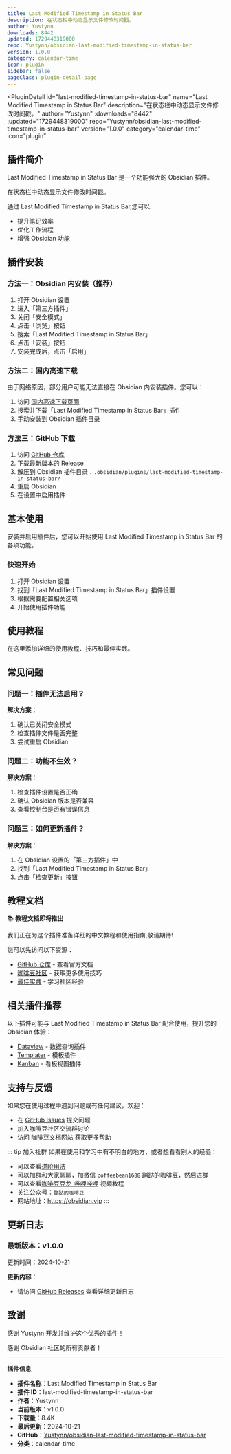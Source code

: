 ```yaml
---
title: Last Modified Timestamp in Status Bar
description: 在状态栏中动态显示文件修改时间戳。
author: Yustynn
downloads: 8442
updated: 1729448319000
repo: Yustynn/obsidian-last-modified-timestamp-in-status-bar
version: 1.0.0
category: calendar-time
icon: plugin
sidebar: false
pageClass: plugin-detail-page
---
```


<PluginDetail
  id="last-modified-timestamp-in-status-bar"
  name="Last Modified Timestamp in Status Bar"
  description="在状态栏中动态显示文件修改时间戳。"
  author="Yustynn"
  :downloads="8442"
  :updated="1729448319000"
  repo="Yustynn/obsidian-last-modified-timestamp-in-status-bar"
  version="1.0.0"
  category="calendar-time"
  icon="plugin"
>

<!-- AUTO_GENERATED_START -->
## 插件简介

Last Modified Timestamp in Status Bar 是一个功能强大的 Obsidian 插件。

在状态栏中动态显示文件修改时间戳。

通过 Last Modified Timestamp in Status Bar,您可以:

- 提升笔记效率
- 优化工作流程
- 增强 Obsidian 功能

<!-- AUTO_GENERATED_END -->

<!-- AUTO_GENERATED_START -->
## 插件安装

### 方法一：Obsidian 内安装（推荐）

1. 打开 Obsidian 设置
2. 进入「第三方插件」
3. 关闭「安全模式」
4. 点击「浏览」按钮
5. 搜索「Last Modified Timestamp in Status Bar」
6. 点击「安装」按钮
7. 安装完成后，点击「启用」

### 方法二：国内高速下载

由于网络原因，部分用户可能无法直接在 Obsidian 内安装插件。您可以：

1. 访问 [国内高速下载页面](/zh/documentation/obsidian-plugins-download.html)
2. 搜索并下载「Last Modified Timestamp in Status Bar」插件
3. 手动安装到 Obsidian 插件目录

### 方法三：GitHub 下载

1. 访问 [GitHub 仓库](https://github.com/Yustynn/obsidian-last-modified-timestamp-in-status-bar)
2. 下载最新版本的 Release
3. 解压到 Obsidian 插件目录：`.obsidian/plugins/last-modified-timestamp-in-status-bar/`
4. 重启 Obsidian
5. 在设置中启用插件

## 基本使用

安装并启用插件后，您可以开始使用 Last Modified Timestamp in Status Bar 的各项功能。

### 快速开始

1. 打开 Obsidian 设置
2. 找到「Last Modified Timestamp in Status Bar」插件设置
3. 根据需要配置相关选项
4. 开始使用插件功能

<!-- AUTO_GENERATED_END -->

<!-- CUSTOM_CONTENT_START:tutorial -->
## 使用教程

在这里添加详细的使用教程、技巧和最佳实践。

<!-- CUSTOM_CONTENT_END:tutorial -->

<!-- SHARED_CONTENT_START -->
## 常见问题

### 问题一：插件无法启用？

**解决方案**：
1. 确认已关闭安全模式
2. 检查插件文件是否完整
3. 尝试重启 Obsidian

### 问题二：功能不生效？

**解决方案**：
1. 检查插件设置是否正确
2. 确认 Obsidian 版本是否兼容
3. 查看控制台是否有错误信息

### 问题三：如何更新插件？

**解决方案**：
1. 在 Obsidian 设置的「第三方插件」中
2. 找到「Last Modified Timestamp in Status Bar」
3. 点击「检查更新」按钮

## 教程文档

📚 **教程文档即将推出**

我们正在为这个插件准备详细的中文教程和使用指南,敬请期待!

您可以先访问以下资源：
- [GitHub 仓库](https://github.com/Yustynn/obsidian-last-modified-timestamp-in-status-bar) - 查看官方文档
- [咖啡豆社区](/zh/bases/) - 获取更多使用技巧
- [最佳实践](/zh/best-practices/) - 学习社区经验

## 相关插件推荐

以下插件可能与 Last Modified Timestamp in Status Bar 配合使用，提升您的 Obsidian 体验：

- [Dataview](/zh/plugins/dataview.html) - 数据查询插件
- [Templater](/zh/plugins/templater-obsidian.html) - 模板插件
- [Kanban](/zh/plugins/obsidian-kanban.html) - 看板视图插件

## 支持与反馈

如果您在使用过程中遇到问题或有任何建议，欢迎：

- 在 [GitHub Issues](https://github.com/Yustynn/obsidian-last-modified-timestamp-in-status-bar/issues) 提交问题
- 加入咖啡豆社区交流群讨论
- 访问 [咖啡豆文档网站](https://obsidian.vip) 获取更多帮助

::: tip 加入社群
如果在使用和学习中有不明白的地方，或者想看看别人的经验：
- 可以查看[进阶用法](/zh/advanced)
- 可以加群和大家聊聊，加微信 `coffeebean1688` 蹦跶的咖啡豆，然后进群
- 可以查看[咖啡豆豆龙_哔哩哔哩](https://space.bilibili.com/618777356) 视频教程
- 关注公众号：`蹦跶的咖啡豆`
- 网站地址：https://obsidian.vip
:::
<!-- SHARED_CONTENT_END -->

<!-- AUTO_GENERATED_START -->
## 更新日志

### 最新版本：v1.0.0

更新时间：2024-10-21

**更新内容**：
- 请访问 [GitHub Releases](https://github.com/Yustynn/obsidian-last-modified-timestamp-in-status-bar/releases) 查看详细更新日志

## 致谢

感谢 Yustynn 开发并维护这个优秀的插件！

感谢 Obsidian 社区的所有贡献者！

---

**插件信息**
- **插件名称**：Last Modified Timestamp in Status Bar
- **插件 ID**：last-modified-timestamp-in-status-bar
- **作者**：Yustynn
- **当前版本**：v1.0.0
- **下载量**：8.4K
- **最后更新**：2024-10-21
- **GitHub**：[Yustynn/obsidian-last-modified-timestamp-in-status-bar](https://github.com/Yustynn/obsidian-last-modified-timestamp-in-status-bar)
- **分类**：calendar-time
<!-- AUTO_GENERATED_END -->

</PluginDetail>

